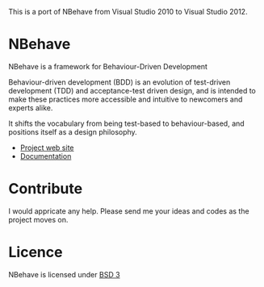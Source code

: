 This is a port of NBehave from Visual Studio 2010 to Visual Studio 2012.

NBehave
=======
NBehave is a framework for Behaviour-Driven Development

Behaviour-driven development (BDD) is an evolution of test-driven development (TDD) and acceptance-test driven design, and is intended to make these practices more accessible and intuitive to newcomers and experts alike.

It shifts the vocabulary from being test-based to behaviour-based, and positions itself as a design philosophy.

 * [Project web site](http://nbehave.org)
 * [Documentation](https://github.com/nbehave/NBehave/wiki/Documentation)

Contribute
=======
I would appricate any help. Please send me your ideas and codes as the project moves on.

Licence
=======
NBehave is licensed under [BSD 3](http://opensource.org/licenses/BSD-3-Clause)